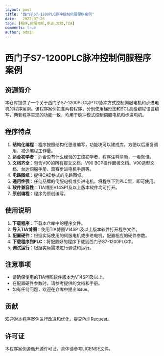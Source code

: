 ```yaml
---
layout: post
title: "西门子S7-1200PLC脉冲控制伺服程序案例"
date:   2022-07-26
tags: [程序,伺服电机,步进,文档,TIA]
comments: true
author: admin
---
```

# 西门子S7-1200PLC脉冲控制伺服程序案例

## 资源简介

本仓库提供了一个关于西门子S7-1200PLC以PTO脉冲方式控制伺服电机和步进电机的程序案例。该程序案例包含两套程序，分别使用梯形图和SCL高级编程语言编写，两套程序实现的功能一致，均用于脉冲模式控制伺服电机和步进电机。

## 程序特点

1. **结构化编程**：程序按照结构化思维编写，功能块可以建成库，方便以后重复调用，减少编程工作量。
2. **适合初学者**：适合没有什么经验的工控初学者，程序注释清晰，一看就懂。
3. **文档齐全**：包含V90的所有报文文档、V90 BOP操作面板文档、V90选型文档、台达伺服手册、雷赛步进电机手册等。
4. **电路图纸**：提供CAD格式的电路图纸。
5. **通用性强**：任何品牌的伺服电机或步进电机，将程序下到PLC里，即可使用。
6. **软件兼容性**：TIA博图V14SP1及以上版本软件均可打开。
7. **原创编程**：程序为原创编写。

## 使用说明

1. **下载程序**：下载本仓库中的程序文件。
2. **导入TIA博图**：使用TIA博图V14SP1及以上版本软件打开程序文件。
3. **配置硬件**：根据实际使用的伺服电机或步进电机，配置相应的硬件参数。
4. **下载程序到PLC**：将配置好的程序下载到西门子S7-1200PLC中。
5. **调试运行**：根据实际需求进行调试和运行。

## 注意事项

- 请确保使用的TIA博图软件版本为V14SP1及以上。
- 在配置硬件参数时，请参考提供的文档和手册。
- 如有任何问题，欢迎在仓库中提出Issue。

## 贡献

欢迎对本程序案例进行改进和优化，提交Pull Request。

## 许可证

本程序案例遵循开源许可证，具体请参考LICENSE文件。
